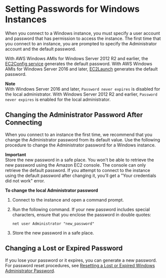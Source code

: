 # Setting Passwords for Windows Instances<a name="ec2-windows-passwords"></a>

When you connect to a Windows instance, you must specify a user account and password that has permission to access the instance\. The first time that you connect to an instance, you are prompted to specify the Administrator account and the default password\.

With AWS Windows AMIs for Windows Server 2012 R2 and earlier, the [EC2Config service](ec2config-service.md) generates the default password\. With AWS Windows AMIs for Windows Server 2016 and later, [EC2Launch](ec2launch.md) generates the default password\.

**Note**  
With Windows Server 2016 and later, `Password never expires` is disabled for the local administrator\. With Windows Server 2012 R2 and earlier, `Password never expires` is enabled for the local administrator\.

## Changing the Administrator Password After Connecting<a name="change-admin-password"></a>

When you connect to an instance the first time, we recommend that you change the Administrator password from its default value\. Use the following procedure to change the Administrator password for a Windows instance\.

**Important**  
Store the new password in a safe place\. You won't be able to retrieve the new password using the Amazon EC2 console\. The console can only retrieve the default password\. If you attempt to connect to the instance using the default password after changing it, you'll get a "Your credentials did not work" error\.

**To change the local Administrator password**

1. Connect to the instance and open a command prompt\.

1. Run the following command\. If your new password includes special characters, ensure that you enclose the password in double quotes:

   ```
   net user Administrator "new_password"
   ```

1. Store the new password in a safe place\.

## Changing a Lost or Expired Password<a name="change-lost-expired-password"></a>

If you lose your password or it expires, you can generate a new password\. For password reset procedures, see [Resetting a Lost or Expired Windows Administrator Password](ResettingAdminPassword.md)\.
